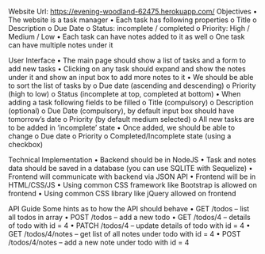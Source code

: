 Website Url: https://evening-woodland-62475.herokuapp.com/
Objectives
• The website is a task manager
• Each task has following properties
o Title
o Description
o Due Date
o Status: incomplete / completed
o Priority: High / Medium / Low
• Each task can have notes added to it as well
o One task can have multiple notes under it

User Interface
• The main page should show a list of tasks and a form to add new tasks
• Clicking on any task should expand and show the notes under it and show an input box to add more notes to it
• We should be able to sort the list of tasks by
o Due date (ascending and descending)
o Priority (high to low)
o Status (incomplete at top, completed at bottom)
• When adding a task following fields to be filled
o Title (compulsory)
o Description (optional)
o Due Date (compulsory), by default input box should have tomorrow’s date
o Priority (by default medium selected)
o All new tasks are to be added in ‘incomplete’ state
• Once added, we should be able to change
o Due date
o Priority
o Completed/Incomplete state (using a checkbox)

Technical Implementation
• Backend should be in NodeJS
• Task and notes data should be saved in a database (you can use SQLITE with Sequelize)
• Frontend will communicate with backend via JSON API
• Frontend will be in HTML/CSS/JS
• Using common CSS framework like Bootstrap is allowed on frontend
• Using common CSS library like jQuery allowed on frontend

API Guide
Some hints as to how the API should behave
• GET /todos – list all todos in array
• POST /todos – add a new todo
• GET /todos/4 – details of todo with id = 4
• PATCH /todos/4 – update details of todo with id = 4
• GET /todos/4/notes – get list of all notes under todo with id = 4
• POST /todos/4/notes – add a new note under todo with id = 4

